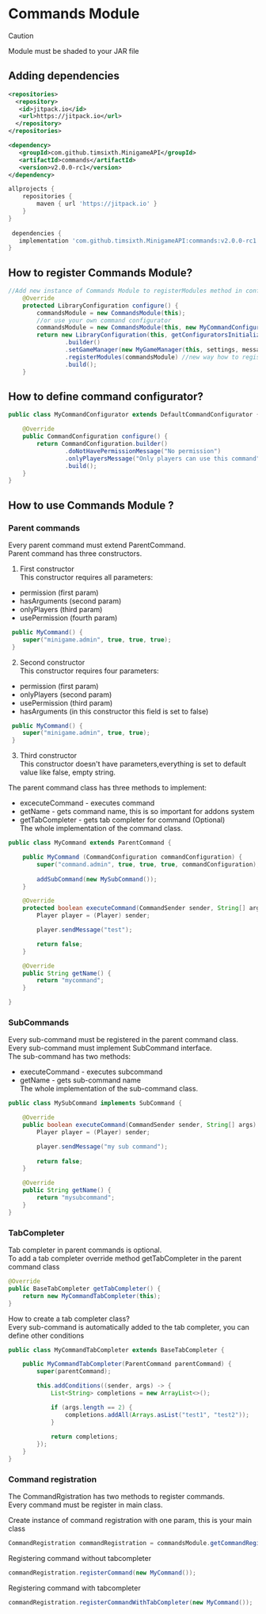 # Commands Module

> [!CAUTION]
> Module must be shaded to your JAR file

## Adding dependencies

```xml
<repositories>
  <repository>
   <id>jitpack.io</id>
   <url>https://jitpack.io</url>
  </repository>
</repositories>

<dependency>
   <groupId>com.github.timsixth.MinigameAPI</groupId>
   <artifactId>commands</artifactId>
   <version>v2.0.0-rc1</version>
</dependency>
```

```gradle
allprojects {
	repositories {
		maven { url 'https://jitpack.io' }
	}
}
  
 dependencies {
   implementation 'com.github.timsixth.MinigameAPI:commands:v2.0.0-rc1'    
}
```

## How to register Commands Module?

```java
//Add new instance of Commands Module to registerModules method in configure method
    @Override
    protected LibraryConfiguration configure() {
        commandsModule = new CommandsModule(this);
        //or use your own command configurator
        commandsModule = new CommandsModule(this, new MyCommandConfigurator());
        return new LibraryConfiguration(this, getConfiguratorsInitializer())
                .builder()
                .setGameManager(new MyGameManager(this, settings, messages))
                .registerModules(commandsModule) //new way how to register command module
                .build();
    }
```

## How to define command configurator?

```java
public class MyCommandConfigurator extends DefaultCommandConfigurator {

    @Override
    public CommandConfiguration configure() {
        return CommandConfiguration.builder()
                .doNotHavePermissionMessage("No permission")
                .onlyPlayersMessage("Only players can use this command")
                .build();
    }
}
```

## How to use Commands Module ?

### Parent commands
Every parent command must extend ParentCommand.<br>
Parent command has three constructors.<br>
1. First constructor <br>
This constructor requires all parameters:<br>

- permission (first param)
- hasArguments (second param)
- onlyPlayers (third param)
- usePermission (fourth param)

```java
 public MyCommand() {
    super("minigame.admin", true, true, true);
 }
```
2. Second constructor<br>
This constructor requires four parameters:<br>
- permission (first param)<br>
- onlyPlayers (second param)<br>
- usePermission (third param)<br>
- hasArguments (in this constructor this field is set to false)
```java
 public MyCommand() {
    super("minigame.admin", true, true);
 }
```
3. Third constructor <br>
This constructor doesn't have parameters,everything is set to default value like false, empty string.<br>

The parent command class has three methods to implement:<br>
- excecuteCommand - executes command<br>
- getName - gets command name, this is so important for addons system<br>
- getTabCompleter - gets tab completer for command (Optional)<br>
The whole implementation of the command class.
```java
public class MyCommand extends ParentCommand {

    public MyCommand (CommandConfiguration commandConfiguration) {
        super("command.admin", true, true, true, commandConfiguration);
        
        addSubCommand(new MySubCommand());
    }

    @Override
    protected boolean executeCommand(CommandSender sender, String[] args) {
        Player player = (Player) sender;

        player.sendMessage("test");

        return false;
    }

    @Override
    public String getName() {
        return "mycommand";
    }

}
```

### SubCommands
Every sub-command must be registered in the parent command class.<br>
Every sub-command must implement SubCommand interface.<br>
The sub-command has two methods:<br>
- executeCommand - executes subcommand<br>
- getName - gets sub-command name<br>
The whole implementation of the sub-command class.
```java
public class MySubCommand implements SubCommand {

    @Override
    public boolean executeCommand(CommandSender sender, String[] args) {
        Player player = (Player) sender;

        player.sendMessage("my sub command");
        
        return false;
    }

    @Override
    public String getName() {
        return "mysubcommand";
    }
}
```

### TabCompleter 
Tab completer in parent commands is optional.<br>
To add a tab completer override method getTabCompleter in the parent command class
```java
@Override
public BaseTabCompleter getTabCompleter() {
    return new MyCommandTabCompleter(this);
}
```
How to create a tab completer class?<br>
Every sub-command is automatically added to the tab completer, you can define other conditions
```java
public class MyCommandTabCompleter extends BaseTabCompleter {

    public MyCommandTabCompleter(ParentCommand parentCommand) {
        super(parentCommand);

        this.addConditions((sender, args) -> {
            List<String> completions = new ArrayList<>();

            if (args.length == 2) {
                completions.addAll(Arrays.asList("test1", "test2"));
            }
             
            return completions;
        });
    }
}
```

### Command registration
The CommandRgistration has two methods to register commands.<br>
Every command must be register in main class.

Create instance of command registration with one param, this is your main class 
```java
CommandRegistration commandRegistration = commandsModule.getCommandRegistration();
```
Registering command without tabcompleter
```java
commandRegistration.registerCommand(new MyCommand());
```
Registering command with tabcompleter
```java
commandRegistration.registerCommandWithTabCompleter(new MyCommand());
```

